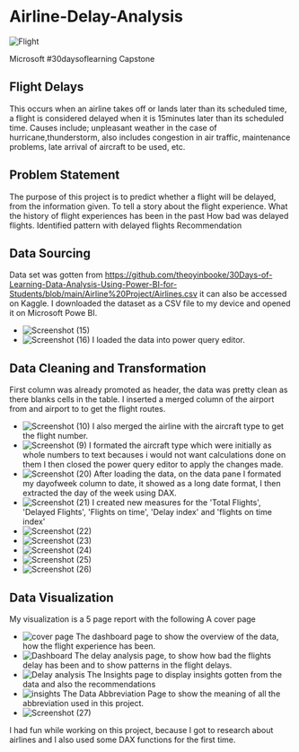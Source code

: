 # Airline-Delay-Analysis

![Flight](https://github.com/user-attachments/assets/8f581bc2-c50c-4470-9e24-c36ded15467b)


Microsoft #30daysoflearning Capstone
## Flight Delays
This occurs when an airline takes off or lands later than its scheduled time, a flight is considered delayed when it is 15minutes later than its scheduled time.
Causes include; unpleasant weather in the case of hurricane,thunderstorm, also includes congestion in air traffic, maintenance problems, late arrival of aircraft to be used, etc.
## Problem Statement
 The purpose of this project is to predict whether a flight will be delayed, from the information given.
 To tell a story about the flight experience.
 What the history of flight experiences has been in the past
 How bad was delayed flights.
 Identified pattern with delayed flights
 Recommendation
 ## Data Sourcing
 Data set was gotten from https://github.com/theoyinbooke/30Days-of-Learning-Data-Analysis-Using-Power-BI-for-Students/blob/main/Airline%20Project/Airlines.csv it can also be accessed on Kaggle.
 I downloaded the dataset as a CSV file to my device and opened it on Microsoft Powe BI.
* ![Screenshot (15)](https://user-images.githubusercontent.com/107123502/179878641-c0530715-b1bd-4bdf-b262-badf862a5810.png)
* ![Screenshot (16)](https://user-images.githubusercontent.com/107123502/179878770-de148530-7a7f-44d4-ac13-f2defab9c3db.png)
I loaded the data into power query editor.
## Data Cleaning and Transformation
First column was already promoted as header, the data was pretty clean as there blanks cells in the table.
I inserted a merged column of the airport from and airport to to get the flight routes.
* ![Screenshot (10)](https://user-images.githubusercontent.com/107123502/179879689-54c1462b-f69b-4ff4-b5b2-d677f8392536.png)
I also merged the airline with the aircraft type to get the flight number.
* ![Screenshot (9)](https://user-images.githubusercontent.com/107123502/179879828-34f99a9a-0d99-40ff-b710-d4abae928661.png)
I formated the aircraft type which were initially as whole numbers to text becauses i would not want calculations done on them
I then closed the power query editor to apply the changes made.
* ![Screenshot (20)](https://user-images.githubusercontent.com/107123502/179880607-eeac4d40-299c-4517-95b5-c208c5b29206.png)
After loading the data, on the data pane I formated my dayofweek column to date, it showed as a long date format, I then extracted the day of the week using DAX.
* ![Screenshot (21)](https://user-images.githubusercontent.com/107123502/179881319-5e5976bf-8804-4e4f-abfa-e62ee0059b91.png)
I created new measures for the 'Total Flights', 'Delayed Flights', 'Flights on time', 'Delay index' and 'flights on time index'
* ![Screenshot (22)](https://user-images.githubusercontent.com/107123502/179882161-e041f457-4a6a-46a6-8758-d379ea3133ab.png)
* ![Screenshot (23)](https://user-images.githubusercontent.com/107123502/179882235-4f82316c-51e9-4212-bcf7-b624d7b72986.png)
* ![Screenshot (24)](https://user-images.githubusercontent.com/107123502/179882268-306bb09c-830c-4b4e-958f-39d628ccf2d8.png)
* ![Screenshot (25)](https://user-images.githubusercontent.com/107123502/179882368-e7eca286-6c96-467a-9a33-aa8641f86baa.png)
* ![Screenshot (26)](https://user-images.githubusercontent.com/107123502/179882433-57159aa9-ea77-4c9b-bf8f-ef19994b9635.png)
## Data Visualization
My visualization is a 5 page report with the following
A cover page 
* ![cover page](https://user-images.githubusercontent.com/107123502/179883813-b2e14b0f-5731-49db-a2b0-ab769de59ad1.png)
The dashboard page to show the overview of the data, how the flight experience has been.
* ![Dashboard](https://user-images.githubusercontent.com/107123502/179883092-a20cf0fc-d88a-4d41-80c3-50caee725d00.png)
The delay analysis page, to show how bad the flights delay has been and to show patterns in the flight delays.
* ![Delay analysis](https://user-images.githubusercontent.com/107123502/179884607-ad5da146-31f9-4593-8643-55b8f5b55f77.png)
The Insights page to display insights gotten from the data and also the recommendations
* ![insights](https://user-images.githubusercontent.com/107123502/179884810-a68e08e2-0753-4374-ad4d-9caab0d9ef17.png)
The Data Abbreviation Page to show the meaning of all the abbreviation used in this project.
* ![Screenshot (27)](https://user-images.githubusercontent.com/107123502/179885137-ecd2eb33-9e18-4447-9ff8-a68b4f787311.png)

I had fun while working on this project, because I got to research about airlines and I also used some DAX functions for the first time.

